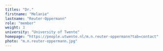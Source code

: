 ```yaml
---
titles: "Dr."
firstname: "Melanie"
lastname: "Reuter-Oppermann"
role: "member"
weight: 3
university: "University of Twente"
homepage: "https://people.utwente.nl/m.n.reuter-oppermann?tab=contact"
photo: "m.n.reuter-oppermann.jpg"
---
```

